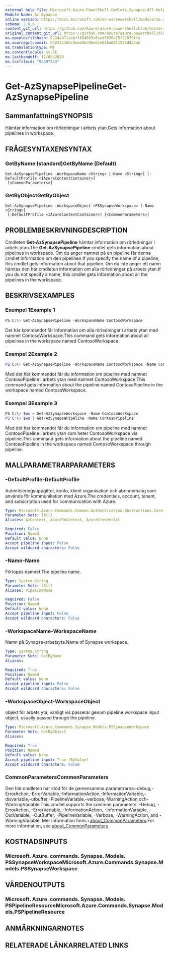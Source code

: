 ```yaml
---
external help file: Microsoft.Azure.PowerShell.Cmdlets.Synapse.dll-Help.xml
Module Name: Az.Synapse
online version: https://docs.microsoft.com/en-us/powershell/module/az.synapse/get-azsynapsepipeline
schema: 2.0.0
content_git_url: https://github.com/Azure/azure-powershell/blob/master/src/Synapse/Synapse/help/Get-AzSynapsePipeline.md
original_content_git_url: https://github.com/Azure/azure-powershell/blob/master/src/Synapse/Synapse/help/Get-AzSynapsePipeline.md
ms.openlocfilehash: 6224a871aebff834693c8eed3026a75f22879ffa
ms.sourcegitcommit: 04221336bc9eed46c05ed1e828a6811534d4b4ab
ms.translationtype: MT
ms.contentlocale: sv-SE
ms.lasthandoff: 12/08/2020
ms.locfileid: "98397243"
---
```

# <span data-ttu-id="3c480-101">Get-AzSynapsePipeline</span><span class="sxs-lookup"><span data-stu-id="3c480-101">Get-AzSynapsePipeline</span></span>

## <span data-ttu-id="3c480-102">Sammanfattning</span><span class="sxs-lookup"><span data-stu-id="3c480-102">SYNOPSIS</span></span>
<span data-ttu-id="3c480-103">Hämtar information om rörledningar i arbets ytan.</span><span class="sxs-lookup"><span data-stu-id="3c480-103">Gets information about pipelines in workspace.</span></span>

## <span data-ttu-id="3c480-104">FRÅGESYNTAXEN</span><span class="sxs-lookup"><span data-stu-id="3c480-104">SYNTAX</span></span>

### <span data-ttu-id="3c480-105">GetByName (standard)</span><span class="sxs-lookup"><span data-stu-id="3c480-105">GetByName (Default)</span></span>
```
Get-AzSynapsePipeline -WorkspaceName <String> [-Name <String>] [-DefaultProfile <IAzureContextContainer>]
 [<CommonParameters>]
```

### <span data-ttu-id="3c480-106">GetByObject</span><span class="sxs-lookup"><span data-stu-id="3c480-106">GetByObject</span></span>
```
Get-AzSynapsePipeline -WorkspaceObject <PSSynapseWorkspace> [-Name <String>]
 [-DefaultProfile <IAzureContextContainer>] [<CommonParameters>]
```

## <span data-ttu-id="3c480-107">PROBLEMBESKRIVNING</span><span class="sxs-lookup"><span data-stu-id="3c480-107">DESCRIPTION</span></span>
<span data-ttu-id="3c480-108">Cmdleten **Get-AzSynapsePipeline** hämtar information om rörledningar i arbets ytan.</span><span class="sxs-lookup"><span data-stu-id="3c480-108">The **Get-AzSynapsePipeline** cmdlet gets information about pipelines in workspace.</span></span> <span data-ttu-id="3c480-109">Om du anger namnet på en pipeline får denna cmdlet information om den pipelinen.</span><span class="sxs-lookup"><span data-stu-id="3c480-109">If you specify the name of a pipeline, this cmdlet gets information about that pipeline.</span></span> <span data-ttu-id="3c480-110">Om du inte anger ett namn hämtas den här cmdleten information om alla rörledningar på arbets ytan.</span><span class="sxs-lookup"><span data-stu-id="3c480-110">If you do not specify a name, this cmdlet gets information about all the pipelines in the workspace.</span></span>

## <span data-ttu-id="3c480-111">BESKRIVS</span><span class="sxs-lookup"><span data-stu-id="3c480-111">EXAMPLES</span></span>

### <span data-ttu-id="3c480-112">Exempel 1</span><span class="sxs-lookup"><span data-stu-id="3c480-112">Example 1</span></span>
```powershell
PS C:\> Get-AzSynapsePipeline -WorkspaceName ContosoWorkspace
```

<span data-ttu-id="3c480-113">Det här kommandot får information om alla rörledningar i arbets ytan med namnet ContosoWorkspace.</span><span class="sxs-lookup"><span data-stu-id="3c480-113">This command gets information about all pipelines in the workspace named ContosoWorkspace.</span></span>

### <span data-ttu-id="3c480-114">Exempel 2</span><span class="sxs-lookup"><span data-stu-id="3c480-114">Example 2</span></span>
```powershell
PS C:\> Get-AzSynapsePipeline -WorkspaceName ContosoWorkspace -Name ContosoPipeline
```

<span data-ttu-id="3c480-115">Med det här kommandot får du information om pipeline med namnet ContosoPipeline i arbets ytan med namnet ContosoWorkspace.</span><span class="sxs-lookup"><span data-stu-id="3c480-115">This command gets information about the pipeline named ContosoPipeline in the workspace named ContosoWorkspace.</span></span>

### <span data-ttu-id="3c480-116">Exempel 3</span><span class="sxs-lookup"><span data-stu-id="3c480-116">Example 3</span></span>
```powershell
PS C:\> $ws = Get-AzSynapseWorkspace -Name ContosoWorkspace
PS C:\> $ws | Get-AzSynapsePipeline -Name ContosoPipeline
```

<span data-ttu-id="3c480-117">Med det här kommandot får du information om pipeline med namnet ContosoPipeline i arbets ytan som heter ContosoWorkspace via pipeline.</span><span class="sxs-lookup"><span data-stu-id="3c480-117">This command gets information about the pipeline named ContosoPipeline in the workspace named ContosoWorkspace through pipeline.</span></span>

## <span data-ttu-id="3c480-118">MALLPARAMETRAR</span><span class="sxs-lookup"><span data-stu-id="3c480-118">PARAMETERS</span></span>

### <span data-ttu-id="3c480-119">-DefaultProfile</span><span class="sxs-lookup"><span data-stu-id="3c480-119">-DefaultProfile</span></span>
<span data-ttu-id="3c480-120">Autentiseringsuppgifter, konto, klient organisation och abonnemang som används för kommunikation med Azure.</span><span class="sxs-lookup"><span data-stu-id="3c480-120">The credentials, account, tenant, and subscription used for communication with Azure.</span></span>

```yaml
Type: Microsoft.Azure.Commands.Common.Authentication.Abstractions.Core.IAzureContextContainer
Parameter Sets: (All)
Aliases: AzContext, AzureRmContext, AzureCredential

Required: False
Position: Named
Default value: None
Accept pipeline input: False
Accept wildcard characters: False
```

### <span data-ttu-id="3c480-121">-Namn</span><span class="sxs-lookup"><span data-stu-id="3c480-121">-Name</span></span>
<span data-ttu-id="3c480-122">Förlopps namnet.</span><span class="sxs-lookup"><span data-stu-id="3c480-122">The pipeline name.</span></span>

```yaml
Type: System.String
Parameter Sets: (All)
Aliases: PipelineName

Required: False
Position: Named
Default value: None
Accept pipeline input: False
Accept wildcard characters: False
```

### <span data-ttu-id="3c480-123">-WorkspaceName</span><span class="sxs-lookup"><span data-stu-id="3c480-123">-WorkspaceName</span></span>
<span data-ttu-id="3c480-124">Namn på Synapse-arbetsyta.</span><span class="sxs-lookup"><span data-stu-id="3c480-124">Name of Synapse workspace.</span></span>

```yaml
Type: System.String
Parameter Sets: GetByName
Aliases:

Required: True
Position: Named
Default value: None
Accept pipeline input: False
Accept wildcard characters: False
```

### <span data-ttu-id="3c480-125">-WorkspaceObject</span><span class="sxs-lookup"><span data-stu-id="3c480-125">-WorkspaceObject</span></span>
<span data-ttu-id="3c480-126">objekt för arbets yta, vanligt vis passerar genom pipeline.</span><span class="sxs-lookup"><span data-stu-id="3c480-126">workspace input object, usually passed through the pipeline.</span></span>

```yaml
Type: Microsoft.Azure.Commands.Synapse.Models.PSSynapseWorkspace
Parameter Sets: GetByObject
Aliases:

Required: True
Position: Named
Default value: None
Accept pipeline input: True (ByValue)
Accept wildcard characters: False
```

### <span data-ttu-id="3c480-127">CommonParameters</span><span class="sxs-lookup"><span data-stu-id="3c480-127">CommonParameters</span></span>
<span data-ttu-id="3c480-128">Den här cmdleten har stöd för de gemensamma parametrarna:-debug,-ErrorAction,-ErrorVariable,-InformationAction,-InformationVariable,-disvariable,-utbuffer,-PipelineVariable,-verbose,-WarningAction och-WarningVariable.</span><span class="sxs-lookup"><span data-stu-id="3c480-128">This cmdlet supports the common parameters: -Debug, -ErrorAction, -ErrorVariable, -InformationAction, -InformationVariable, -OutVariable, -OutBuffer, -PipelineVariable, -Verbose, -WarningAction, and -WarningVariable.</span></span> <span data-ttu-id="3c480-129">Mer information finns i [about_CommonParameters](http://go.microsoft.com/fwlink/?LinkID=113216).</span><span class="sxs-lookup"><span data-stu-id="3c480-129">For more information, see [about_CommonParameters](http://go.microsoft.com/fwlink/?LinkID=113216).</span></span>

## <span data-ttu-id="3c480-130">KOSTNADS</span><span class="sxs-lookup"><span data-stu-id="3c480-130">INPUTS</span></span>

### <span data-ttu-id="3c480-131">Microsoft. Azure. commands. Synapse. Models. PSSynapseWorkspace</span><span class="sxs-lookup"><span data-stu-id="3c480-131">Microsoft.Azure.Commands.Synapse.Models.PSSynapseWorkspace</span></span>

## <span data-ttu-id="3c480-132">VÄRDEN</span><span class="sxs-lookup"><span data-stu-id="3c480-132">OUTPUTS</span></span>

### <span data-ttu-id="3c480-133">Microsoft. Azure. commands. Synapse. Models. PSPipelineResource</span><span class="sxs-lookup"><span data-stu-id="3c480-133">Microsoft.Azure.Commands.Synapse.Models.PSPipelineResource</span></span>

## <span data-ttu-id="3c480-134">ANMÄRKNINGAR</span><span class="sxs-lookup"><span data-stu-id="3c480-134">NOTES</span></span>

## <span data-ttu-id="3c480-135">RELATERADE LÄNKAR</span><span class="sxs-lookup"><span data-stu-id="3c480-135">RELATED LINKS</span></span>
